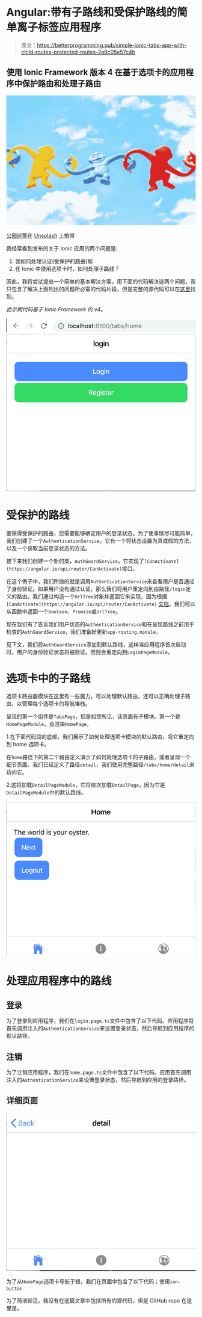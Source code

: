 # Angular:带有子路线和受保护路线的简单离子标签应用程序

> 原文：<https://betterprogramming.pub/simple-ionic-tabs-app-with-child-routes-protected-routes-2a8c05e57c4b>

## 使用 Ionic Framework 版本 4 在基于选项卡的应用程序中保护路由和处理子路由

![](img/69c3321fe55638211a2ebdeb2da97ab3.png)

[公园巡警](https://unsplash.com/@parktroopers?utm_source=unsplash&utm_medium=referral&utm_content=creditCopyText)在 [Unsplash](https://unsplash.com/search/photos/kids?utm_source=unsplash&utm_medium=referral&utm_content=creditCopyText) 上拍照

我经常看到发布的关于 Ionic 应用的两个问题是:

1.  我如何处理认证(受保护的路由)和
2.  在 Ionic 中使用选项卡时，如何处理子路线？

因此，我将尝试提出一个简单的基本解决方案，用下面的代码解决这两个问题。我只包含了解决上面列出的问题所必需的代码片段，但是完整的源代码可以在[这里](https://github.com/aaronksaunders/ionicv4-tabs-with-detail)找到。

*此示例代码基于 Ionic Framework 的 v4。*

![](img/b8b02c1765f57a3cb74c650989fdff08.png)

# 受保护的路线

要获得受保护的路由，您需要能够确定用户的登录状态。为了使事情尽可能简单，我们创建了一个`AuthenticationService`，它有一个将状态设置为真或假的方法，以及一个获取当前登录状态的方法。

接下来我们创建一个新的类，`AuthGuardService`，它实现了`[CanActivate](https://angular.io/api/router/CanActivate)`接口。

在这个例子中，我们所做的就是调用`AuthenticationService`来查看用户是否通过了身份验证。如果用户没有通过认证，那么我们将用户重定向到由路径`/login`定义的路由。我们通过构造一个`UrlTree`对象并返回它来实现，因为根据`[CanActivate](https://angular.io/api/router/CanActivate)` [文档](https://angular.io/api/router/CanActivate)，我们可以从函数中返回一个`boolean`、`Promise`或`UrlTree`。

现在我们有了告诉我们用户状态的`AuthenticationService`和在呈现路线之前用于检查的`AuthGuardService`，我们准备好更新`app-routing.module`。

见下文，我们将`AuthGuardService`添加到默认路线，这样当应用程序首次启动时，用户的身份验证状态将被验证。否则会重定向到`LoginPageModule`。

# 选项卡中的子路线

选项卡路由器模块在这里有一些魔力，可以处理默认路由，还可以正确处理子路由，以管理每个选项卡的导航堆栈。

呈现的第一个组件是`TabsPage`，但是如您所见，该页面有子模块。第一个是`HomePageModule`，会渲染`HomePage`。

1.在下面代码段的底部，我们展示了如何处理选项卡模块的默认路由，将它重定向到 home 选项卡。

在`home`路径下的第二个路由定义演示了如何处理选项卡的子路由，或者呈现一个细节页面。我们已经定义了路径`detail`，我们使用完整路径`/tabs/home/detail`来访问它。

2.这将加载`DetailPageModule`，它将依次加载`DetailPage`，因为它是`DetailPageModule`中的默认路线。

![](img/c6426058288e7eb11062b7e6c2f26556.png)

# 处理应用程序中的路线

## **登录**

为了登录到应用程序，我们在`login.page.ts`文件中包含了以下代码。应用程序将首先调用注入的`AuthenticationService`来设置登录状态，然后导航到应用程序的默认路径。

## **注销**

为了注销应用程序，我们在`home.page.ts`文件中包含了以下代码。应用首先调用注入的`AuthenticationService`来设置登录状态，然后导航到应用的登录路径。

## **详细页面**

![](img/d8059bf93c2815d23341bccbcc39e374.png)

为了从`HomePage`选项卡导航子根，我们在页面中包含了以下代码；使用`ion-button`

为了简洁起见，我没有在这篇文章中包括所有的源代码，但是 GitHub repo 在这里是。